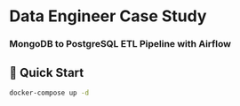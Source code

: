 # Data Engineer Case Study
### MongoDB to PostgreSQL ETL Pipeline with Airflow

## 🚀 Quick Start
```bash
docker-compose up -d
